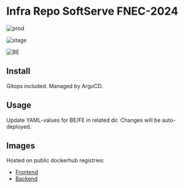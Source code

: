 # Infra Repo SoftServe FNEC-2024
![prod](https://uptime.dnull.systems/api/badge/13/status?style=for-the-badge&label=prod)


![stage](https://uptime.dnull.systems/api/badge/15/status?style=for-the-badge&label=stage)

![BE](https://argocd.dnull.systems/api/badge?name=fect-be-stage&label=be)

## Install
Gitops included. Managed by ArgoCD.

## Usage
Update YAML-values for BE/FE in related dir.
Changes will be auto-deployed.

## Images
Hosted on public dockerhub registries:

- [Frontend](https://hub.docker.com/r/2xnone/appelsin-fe)
- [Backend](https://hub.docker.com/r/2xnone/appelsin-be)
